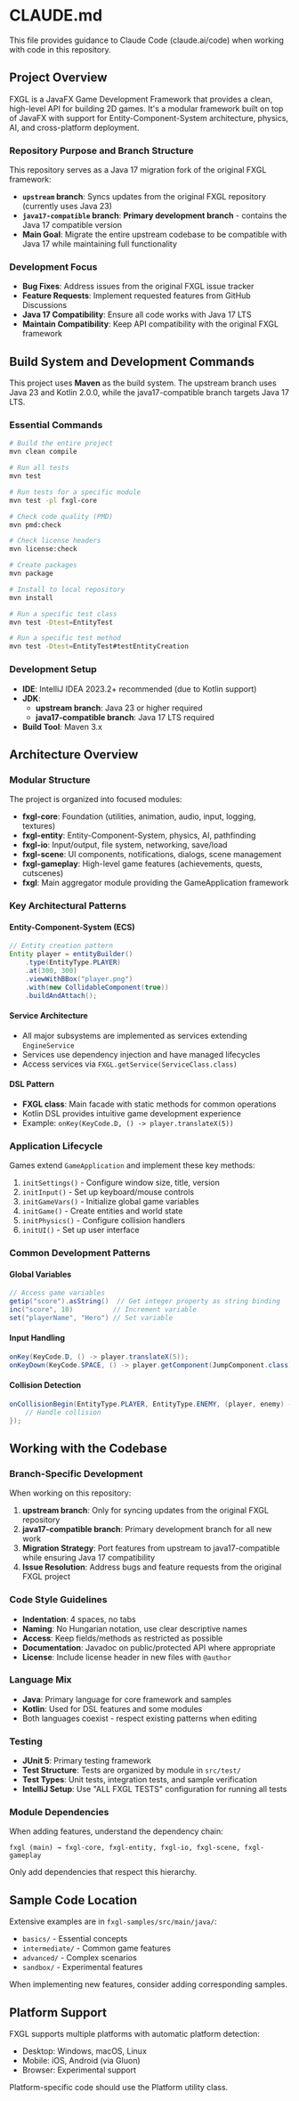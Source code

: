 # CLAUDE.md

This file provides guidance to Claude Code (claude.ai/code) when working with code in this repository.

## Project Overview

FXGL is a JavaFX Game Development Framework that provides a clean, high-level API for building 2D games. It's a modular framework built on top of JavaFX with support for Entity-Component-System architecture, physics, AI, and cross-platform deployment.

### Repository Purpose and Branch Structure

This repository serves as a Java 17 migration fork of the original FXGL framework:

- **`upstream` branch**: Syncs updates from the original FXGL repository (currently uses Java 23)
- **`java17-compatible` branch**: **Primary development branch** - contains the Java 17 compatible version
- **Main Goal**: Migrate the entire upstream codebase to be compatible with Java 17 while maintaining full functionality

### Development Focus

- **Bug Fixes**: Address issues from the original FXGL issue tracker
- **Feature Requests**: Implement requested features from GitHub Discussions
- **Java 17 Compatibility**: Ensure all code works with Java 17 LTS
- **Maintain Compatibility**: Keep API compatibility with the original FXGL framework

## Build System and Development Commands

This project uses **Maven** as the build system. The upstream branch uses Java 23 and Kotlin 2.0.0, while the java17-compatible branch targets Java 17 LTS.

### Essential Commands

```bash
# Build the entire project
mvn clean compile

# Run all tests
mvn test

# Run tests for a specific module
mvn test -pl fxgl-core

# Check code quality (PMD)
mvn pmd:check

# Check license headers
mvn license:check

# Create packages
mvn package

# Install to local repository
mvn install

# Run a specific test class
mvn test -Dtest=EntityTest

# Run a specific test method
mvn test -Dtest=EntityTest#testEntityCreation
```

### Development Setup

- **IDE**: IntelliJ IDEA 2023.2+ recommended (due to Kotlin support)
- **JDK**: 
  - **upstream branch**: Java 23 or higher required
  - **java17-compatible branch**: Java 17 LTS required
- **Build Tool**: Maven 3.x

## Architecture Overview

### Modular Structure

The project is organized into focused modules:

- **fxgl-core**: Foundation (utilities, animation, audio, input, logging, textures)
- **fxgl-entity**: Entity-Component-System, physics, AI, pathfinding
- **fxgl-io**: Input/output, file system, networking, save/load
- **fxgl-scene**: UI components, notifications, dialogs, scene management
- **fxgl-gameplay**: High-level game features (achievements, quests, cutscenes)
- **fxgl**: Main aggregator module providing the GameApplication framework

### Key Architectural Patterns

#### Entity-Component-System (ECS)
```java
// Entity creation pattern
Entity player = entityBuilder()
    .type(EntityType.PLAYER)
    .at(300, 300)
    .viewWithBBox("player.png")
    .with(new CollidableComponent(true))
    .buildAndAttach();
```

#### Service Architecture
- All major subsystems are implemented as services extending `EngineService`
- Services use dependency injection and have managed lifecycles
- Access services via `FXGL.getService(ServiceClass.class)`

#### DSL Pattern
- **FXGL class**: Main facade with static methods for common operations
- Kotlin DSL provides intuitive game development experience
- Example: `onKey(KeyCode.D, () -> player.translateX(5))`

### Application Lifecycle

Games extend `GameApplication` and implement these key methods:
1. `initSettings()` - Configure window size, title, version
2. `initInput()` - Set up keyboard/mouse controls  
3. `initGameVars()` - Initialize global game variables
4. `initGame()` - Create entities and world state
5. `initPhysics()` - Configure collision handlers
6. `initUI()` - Set up user interface

### Common Development Patterns

#### Global Variables
```java
// Access game variables
getip("score").asString()  // Get integer property as string binding
inc("score", 10)          // Increment variable
set("playerName", "Hero") // Set variable
```

#### Input Handling
```java
onKey(KeyCode.D, () -> player.translateX(5));
onKeyDown(KeyCode.SPACE, () -> player.getComponent(JumpComponent.class).jump());
```

#### Collision Detection
```java
onCollisionBegin(EntityType.PLAYER, EntityType.ENEMY, (player, enemy) -> {
    // Handle collision
});
```

## Working with the Codebase

### Branch-Specific Development

When working on this repository:

1. **upstream branch**: Only for syncing updates from the original FXGL repository
2. **java17-compatible branch**: Primary development branch for all new work
3. **Migration Strategy**: Port features from upstream to java17-compatible while ensuring Java 17 compatibility
4. **Issue Resolution**: Address bugs and feature requests from the original FXGL project

### Code Style Guidelines

- **Indentation**: 4 spaces, no tabs
- **Naming**: No Hungarian notation, use clear descriptive names
- **Access**: Keep fields/methods as restricted as possible
- **Documentation**: Javadoc on public/protected API where appropriate
- **License**: Include license header in new files with `@author`

### Language Mix

- **Java**: Primary language for core framework and samples
- **Kotlin**: Used for DSL features and some modules
- Both languages coexist - respect existing patterns when editing

### Testing

- **JUnit 5**: Primary testing framework
- **Test Structure**: Tests are organized by module in `src/test/`
- **Test Types**: Unit tests, integration tests, and sample verification
- **IntelliJ Setup**: Use "ALL FXGL TESTS" configuration for running all tests

### Module Dependencies

When adding features, understand the dependency chain:
```
fxgl (main) → fxgl-core, fxgl-entity, fxgl-io, fxgl-scene, fxgl-gameplay
```

Only add dependencies that respect this hierarchy.

## Sample Code Location

Extensive examples are in `fxgl-samples/src/main/java/`:
- `basics/` - Essential concepts
- `intermediate/` - Common game features  
- `advanced/` - Complex scenarios
- `sandbox/` - Experimental features

When implementing new features, consider adding corresponding samples.

## Platform Support

FXGL supports multiple platforms with automatic platform detection:
- Desktop: Windows, macOS, Linux
- Mobile: iOS, Android (via Gluon)
- Browser: Experimental support

Platform-specific code should use the Platform utility class.